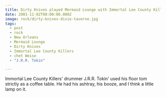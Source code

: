 ```yaml
---
title: Dirty Knives played Mermaid Lounge with Immortal Lee County Killers.
date: 2001-11-02T08:00:00.000Z
image: rock/dirty-knives-dixie-taverne.jpg
tags:
  - post 
  - rock
  - New Orleans
  - Mermaid Lounge
  - Dirty Knives
  - Immortal Lee County Killers
  - chet Weise
  - "J.R.R. Tokin"

---
```


Immortal Lee County Killers' drummer J.R.R. Tokin' used his floor tom strictly as a coffee table. He had his ashtray, his booze, and I think a little lamp on it.